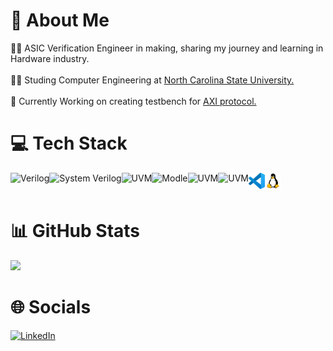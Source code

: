 # 💫 About Me
🧑‍💻 ASIC Verification Engineer in making, sharing my journey and learning in Hardware industry.</br><br>🧑‍🎓 Studing Computer Engineering at [North Carolina State University.](https://www.ncsu.edu/)<br/> <br>💭 Currently Working on creating testbench for [AXI protocol.](https://developer.arm.com/documentation/ihi0022/latest/)</br> 

# 💻 Tech Stack
<img align="left" alt="Verilog" height="26px" src="https://img.shields.io/badge/%20Verilog-%20-blue" />
<img align="left" alt="System Verilog" height="26px" src="https://img.shields.io/badge/%20System Verilog-%20-blue" />
<img align="left" alt="UVM" height="26px" src="https://img.shields.io/badge/%20UVM-%20-blue" />
<img align="left" alt="Modle" height="26px" src="https://img.shields.io/badge/%20Modelsim/Questa-%20-lightgreen" />
<img align="left" alt="UVM" height="26px" src="https://img.shields.io/badge/%20Synopsys Design Compiler-%20-lightgreen" />
<img align="left" alt="UVM" height="26px" src="https://img.shields.io/badge/%20Xilinx Vivado-%20-lightgreen" />
<img align="left" alt="Visual Studio Code" width="26px" src="https://raw.githubusercontent.com/github/explore/80688e429a7d4ef2fca1e82350fe8e3517d3494d/topics/visual-studio-code/visual-studio-code.png" />
<img align="left" alt="Linux" width="26px" src="https://raw.githubusercontent.com/github/explore/80688e429a7d4ef2fca1e82350fe8e3517d3494d/topics/linux/linux.png" /><br/></br>

# 📊 GitHub Stats
![](https://github-readme-stats.vercel.app/api?username=reysnell03&theme=radical&hide_border=true&include_all_commits=true&count_private=true)<br/>


# 🌐 Socials
[![LinkedIn](https://img.shields.io/badge/LinkedIn-%230077B5.svg?logo=linkedin&logoColor=white)](https://linkedin.com/in/https://www.linkedin.com/in/snehith-reyya-a46812177/) 
